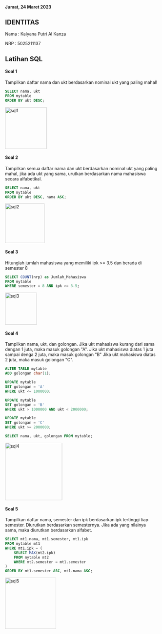 #### Jumat, 24 Maret 2023

## IDENTITAS

Nama  : Kalyana Putri Al Kanza

NRP   : 5025211137

## Latihan SQL

#### Soal 1

Tampilkan daftar nama dan ukt berdasarkan nominal ukt yang paling mahal!

```sql
SELECT nama, ukt
FROM mytable
ORDER BY ukt DESC;
```

<img width="136" alt="sql1" src="https://user-images.githubusercontent.com/107338432/227584095-8608f345-2411-4406-abab-82b9bbc308b4.png">

#### Soal 2

Tampilkan semua daftar nama dan ukt berdasarkan nominal ukt yang paling mahal, jika ada ukt yang sama, urutkan berdasarkan nama mahasiswa secara alfabetikal.

```sql
SELECT nama, ukt
FROM mytable
ORDER BY ukt DESC, nama ASC;
```

<img width="129" alt="sql2" src="https://user-images.githubusercontent.com/107338432/227584132-35433c96-b84d-45bc-8e85-705fd85dd53b.png">

#### Soal 3

Hitunglah jumlah mahasiswa yang memiliki ipk >= 3.5 dan berada di semester 8

```sql
SELECT COUNT(nrp) as Jumlah_Mahasiswa
FROM mytable
WHERE semester = 8 AND ipk >= 3.5; 
```

<img width="104" alt="sql3" src="https://user-images.githubusercontent.com/107338432/227584189-2ca99bdf-0d38-447c-9cc9-af20c1831c35.png">

#### Soal 4

Tampilkan nama, ukt, dan golongan. Jika ukt mahasiswa kurang dari sama dengan 1 juta, maka masuk golongan "A". Jika ukt mahasiswa diatas 1 juta sampai denga 2 juta, maka masuk golongan "B" Jika ukt mahasiswa diatas 2 juta, maka masuk golongan "C".

```sql
ALTER TABLE mytable
ADD golongan char(1);

UPDATE mytable
SET golongan = 'A'
WHERE ukt <= 1000000;

UPDATE mytable
SET golongan = 'B'
WHERE ukt > 1000000 AND ukt < 2000000;

UPDATE mytable
SET golongan = 'C'
WHERE ukt >= 2000000;

SELECT nama, ukt, golongan FROM mytable;
```

<img width="187" alt="sql4" src="https://user-images.githubusercontent.com/107338432/227584251-cf456674-7fee-44e5-aaca-17510f57b509.png">

#### Soal 5

Tampilkan daftar nama, semester dan ipk berdasarkan ipk tertinggi tiap semester. Diurutkan berdasarkan semesternya. Jika ada yang nilainya sama, maka diurutkan berdasarkan alfabet.

```sql
SELECT mt1.nama, mt1.semester, mt1.ipk
FROM mytable mt1
WHERE mt1.ipk = (
    SELECT MAX(mt2.ipk)
    FROM mytable mt2
    WHERE mt2.semester = mt1.semester
)
ORDER BY mt1.semester ASC, mt1.nama ASC;
```

<img width="167" alt="sql5" src="https://user-images.githubusercontent.com/107338432/227584291-4fd15273-c33c-4acc-9cc4-f8fd88f7e016.png">
